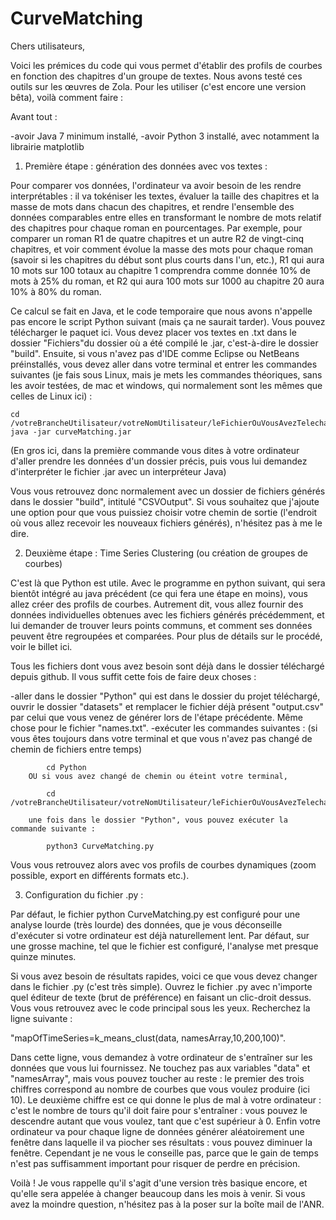 # CurveMatching


Chers utilisateurs,

Voici les prémices du code qui vous permet d'établir des profils de courbes en fonction des chapitres d'un groupe de textes. Nous avons testé ces outils sur les œuvres de Zola. Pour les utiliser (c'est encore une version bêta), voilà comment faire :

Avant tout :

   -avoir Java 7 minimum installé,
   -avoir Python 3 installé, avec notamment la librairie matplotlib

1. Première étape : génération des données avec vos textes :

Pour comparer vos données, l'ordinateur va avoir besoin de les rendre interprétables : il va tokéniser les textes, évaluer la taille des chapitres et la masse de mots dans chacun des chapitres, et rendre l'ensemble des données comparables entre elles en transformant le nombre de mots relatif des chapitres pour chaque roman en pourcentages. Par exemple, pour comparer un roman R1 de quatre chapitres et un autre R2 de vingt-cinq chapitres, et voir comment évolue la masse des mots pour chaque roman (savoir si les chapitres du début sont plus courts dans l'un, etc.), R1 qui aura 10 mots sur 100 totaux au chapitre 1 comprendra comme donnée 10% de mots à 25% du roman, et R2 qui aura 100 mots sur 1000 au chapitre 20 aura 10% à 80% du roman.

Ce calcul se fait en Java, et le code temporaire que nous avons n'appelle pas encore le script Python suivant (mais ça ne saurait tarder). Vous pouvez télécharger le paquet ici. Vous devez placer vos textes en .txt dans le dossier "Fichiers"du dossier où a été compilé le .jar, c'est-à-dire le dossier "build". Ensuite, si vous n'avez pas d'IDE comme Eclipse ou NetBeans préinstallés, vous devez aller dans votre terminal et entrer les commandes suivantes  (je fais sous Linux, mais je mets les commandes théoriques, sans les avoir testées, de mac et windows, qui normalement sont les mêmes que celles de Linux ici) :

    cd /votreBrancheUtilisateur/votreNomUtilisateur/leFichierOuVousAvezTelechargelLeProjet/build/
    java -jar curveMatching.jar

(En gros ici, dans la première commande vous dites à votre ordinateur d'aller prendre les données d'un dossier précis, puis vous lui demandez d'interpréter le fichier .jar avec un interpréteur Java)

Vous vous retrouvez donc normalement avec un dossier de fichiers générés dans le dossier "build", intitulé "CSVOutput". Si vous souhaitez que j'ajoute une option pour que vous puissiez choisir votre chemin de sortie (l'endroit où vous allez recevoir les nouveaux fichiers générés), n'hésitez pas à me le dire.

2. Deuxième étape : Time Series Clustering (ou création de groupes de courbes)

C'est là que Python est utile. Avec le programme en python suivant, qui sera bientôt intégré au java précédent (ce qui fera une étape en moins), vous allez créer des profils de courbes. Autrement dit, vous allez fournir des données individuelles obtenues avec les fichiers générés précédemment, et lui demander de trouver leurs points communs, et comment ses données peuvent être regroupées et comparées. Pour plus de détails sur le procédé, voir le billet ici.

Tous les fichiers dont vous avez besoin sont déjà dans le dossier téléchargé depuis github. Il vous suffit cette fois de faire deux choses :

   -aller dans le dossier "Python" qui est dans le dossier du projet téléchargé, ouvrir le dossier "datasets" et remplacer le fichier déjà présent "output.csv" par celui que vous venez de générer lors de l'étape précédente. Même chose pour le fichier "names.txt".
    -exécuter les commandes suivantes :
        (si vous êtes toujours dans votre terminal et que vous n'avez pas changé de chemin de fichiers entre temps)
            
			cd Python
        OU si vous avez changé de chemin ou éteint votre terminal,
		
    		cd /votreBrancheUtilisateur/votreNomUtilisateur/leFichierOuVousAvezTelechargelLeProjet/build/
	
        une fois dans le dossier "Python", vous pouvez exécuter la commande suivante :
            
			python3 CurveMatching.py

Vous vous retrouvez alors avec vos profils de courbes dynamiques (zoom possible, export en différents formats etc.).

3. Configuration du fichier .py :

Par défaut, le fichier python CurveMatching.py est configuré pour une analyse lourde (très lourde) des données, que je vous déconseille d'exécuter si votre ordinateur est déjà naturellement lent. Par défaut, sur une grosse machine, tel que le fichier est configuré, l'analyse met presque quinze minutes.

Si vous avez besoin de résultats rapides, voici ce que vous devez changer dans le fichier .py (c'est très simple). Ouvrez le fichier .py avec n'importe quel éditeur de texte (brut de préférence) en faisant un clic-droit dessus. Vous vous retrouvez avec le code principal sous les yeux. Recherchez la ligne suivante :

"mapOfTimeSeries=k_means_clust(data, namesArray,10,200,100)".

Dans cette ligne, vous demandez à votre ordinateur de s'entraîner sur les données que vous lui fournissez. Ne touchez pas aux variables "data" et "namesArray", mais vous pouvez toucher au reste : le premier des trois chiffres correspond au nombre de courbes que vous voulez produire (ici 10). Le deuxième chiffre est ce qui donne le plus de mal à votre ordinateur : c'est le nombre de tours qu'il doit faire pour s'entraîner : vous pouvez le descendre autant que vous voulez, tant que c'est supérieur à 0. Enfin votre ordinateur va pour chaque ligne de données générer aléatoirement une fenêtre dans laquelle il va piocher ses résultats : vous pouvez diminuer la fenêtre. Cependant je ne vous le conseille pas, parce que le gain de temps n'est pas suffisamment important pour risquer de perdre en précision.

Voilà ! Je vous rappelle qu'il s'agit d'une version très basique encore, et qu'elle sera appelée à changer beaucoup dans les mois à venir. Si vous avez la moindre question, n'hésitez pas à la poser sur la boîte mail de l'ANR.
